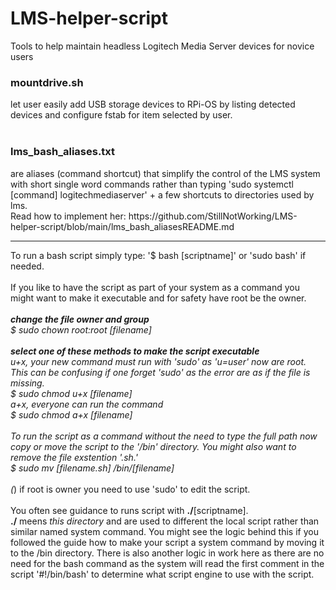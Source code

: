 # LMS-helper-script
Tools to help maintain headless Logitech Media Server devices for novice users

<h3>mountdrive.sh</h3> let user easily add USB storage devices to RPi-OS by listing detected devices and configure fstab for item selected by user.
<br /><br />
<h3>lms_bash_aliases.txt</h3> are aliases (command shortcut) that simplify the control of the LMS system with short single word commands rather than typing 'sudo systemctl [command] logitechmediaserver' + a few shortcuts to directories used by lms.<br />
Read how to implement her: https://github.com/StillNotWorking/LMS-helper-script/blob/main/lms_bash_aliasesREADME.md

---------------------------------------------------------------

To run a bash script simply type: '$ bash [scriptname]' or 'sudo bash' if needed.<br />
<br />
If you like to have the script as part of your system as a command you might want to make it executable and for safety have root be the owner.*<br />
<br />
<b>change the file owner and group</b><br />
$ sudo chown root:root [filename]<br />
<br />
<b>select one of these methods to make the script executable</b><br />
u+x, your new command must run with 'sudo' as 'u=user' now are root. This can be confusing if one forget 'sudo' as the error are as if the file is missing.<br />
$ sudo chmod u+x [filename]<br />
a+x, everyone can run the command<br />
$ sudo chmod a+x [filename]<br />
<br />
To run the script as a command without the need to type the full path now copy or move the script to the '/bin' directory. You might also want to remove the file exstention '.sh.'<br />
$ sudo mv [filename.sh] /bin/[filename]<br />
<br />
(*) if root is owner you need to use 'sudo' to edit the script.<br />
<br />
You often see guidance to runs script with <b>./</b>[scriptname].<br />
<b>./</b> meens <i>this directory</i> and are used to different the local script rather than similar named system command. You might see the logic behind this if you followed the guide how to make your script a system command by moving it to the /bin directory.
There is also another logic in work here as there are no need for the bash command as the system will read the first comment in the script '#!/bin/bash' to determine what script engine to use with the script.